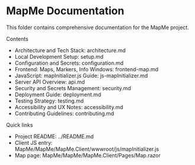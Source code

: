 # MapMe Documentation

This folder contains comprehensive documentation for the MapMe project.

Contents
- Architecture and Tech Stack: architecture.md
- Local Development Setup: setup.md
- Configuration and Secrets: configuration.md
- Frontend: Maps, Markers, Info Windows: frontend-map.md
- JavaScript: mapInitializer.js Guide: js-mapInitializer.md
- Server API Overview: api.md
- Security and Secrets Management: security.md
- Deployment Guide: deployment.md
- Testing Strategy: testing.md
- Accessibility and UX Notes: accessibility.md
- Contributing Guidelines: contributing.md

Quick links
- Project README: ../README.md
- Client JS entry: MapMe/MapMe/MapMe.Client/wwwroot/js/mapInitializer.js
- Map page: MapMe/MapMe/MapMe.Client/Pages/Map.razor
